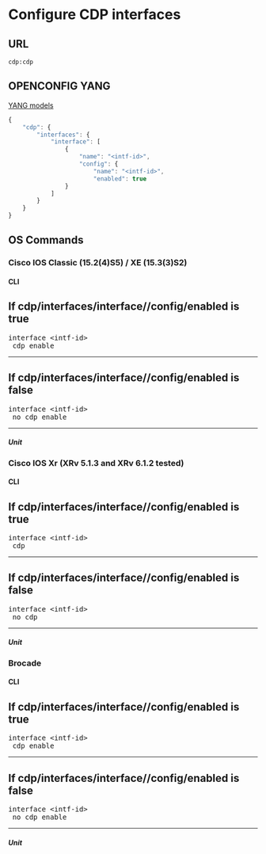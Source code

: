 # Configure CDP interfaces

## URL

```
cdp:cdp
```

## OPENCONFIG YANG

[YANG models](https://github.com/FRINXio/openconfig/tree/master/cdp/src/main/yang)

```javascript
{
    "cdp": {
        "interfaces": {
            "interface": [
                {
                    "name": "<intf-id>",
                    "config": {
                        "name": "<intf-id>",
                        "enabled": true
                }
            ]
        }
    }
}
```


## OS Commands

### Cisco IOS Classic (15.2(4)S5) / XE (15.3(3)S2)

#### CLI

If cdp/interfaces/interface/<intf-id>/config/enabled is true
---
<pre>
interface &lt;intf-id&gt;
 cdp enable
</pre>
---

If cdp/interfaces/interface/<intf-id>/config/enabled is false
---
<pre>
interface &lt;intf-id&gt;
 no cdp enable
</pre>
---

##### Unit

### Cisco IOS Xr (XRv 5.1.3 and XRv 6.1.2 tested)

#### CLI

If cdp/interfaces/interface/<intf-id>/config/enabled is true
---
<pre>
interface &lt;intf-id&gt;
 cdp
</pre>
---

If cdp/interfaces/interface/<intf-id>/config/enabled is false
---
<pre>
interface &lt;intf-id&gt;
 no cdp
</pre>
---

##### Unit

### Brocade

#### CLI

If cdp/interfaces/interface/<intf-id>/config/enabled is true
---
<pre>
interface &lt;intf-id&gt;
 cdp enable
</pre>
---

If cdp/interfaces/interface/<intf-id>/config/enabled is false
---
<pre>
interface &lt;intf-id&gt;
 no cdp enable
</pre>
---

##### Unit